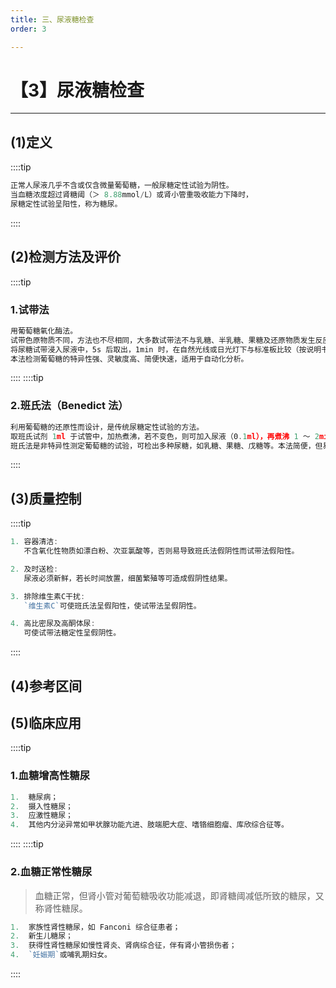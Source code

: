 ```yaml
---
title: 三、尿液糖检查
order: 3

---
```


# 【3】尿液糖检查

<kaodian :text="'临床检验基础记忆卡'" />

<!-- ###### 第九章 尿液化学检查

> 临床检验基础 -->

<beitiL/>

---

## (1)定义

<son :text="'临床检验基础检验记忆卡'" text1="(1)定义" :textOption="[['掌握','基础知识','相关专业知识'],['掌握','基础知识','专业知识'],['掌握','相关专业知识','专业实践能力']]" />

::::tip

```js
正常人尿液几乎不含或仅含微量葡萄糖，一般尿糖定性试验为阴性。
当血糖浓度超过肾糖阈（＞ 8.88mmol/L）或肾小管重吸收能力下降时，
尿糖定性试验呈阳性，称为糖尿。
```

::::

## (2)检测方法及评价

<son :text="'临床检验基础检验记忆卡'" text1="(2)检测方法及评价" :textOption="[['掌握','相关专业知识','专业实践能力'],['掌握','专业知识','专业实践能力'],['掌握','基础知识','专业知识']]" />

::::tip

### 1.试带法

```js
用葡萄糖氧化酶法。
试带色原物质不同，方法也不尽相同，大多数试带法不与乳糖、半乳糖、果糖及还原物质发生反应。
将尿糖试带浸入尿液中，5s 后取出，1min 时，在自然光线或日光灯下与标准板比较（按说明书操作），也可在自动化尿液分析仪上进行检测。
本法检测葡萄糖的特异性强、灵敏度高、简便快速，适用于自动化分析。
```

::::
::::tip

### 2.班氏法（Benedict 法）

```js
利用葡萄糖的还原性而设计，是传统尿糖定性试验的方法。
取班氏试剂 1ml 于试管中，加热煮沸，若不变色，则可加入尿液（0.1ml），再煮沸 1 ～ 2min，冷却后观察结果。
班氏法是非特异性测定葡萄糖的试验，可检出多种尿糖，如乳糖、果糖、戊糖等。本法简便，但易受其他还原物质干扰。
```

::::

## (3)质量控制

<son :text="'临床检验基础检验记忆卡'" text1="(3)质量控制" :textOption="[['了解','相关专业知识','专业实践能力'],['了解','专业知识','专业实践能力'],['掌握','专业知识','专业实践能力']]" />

::::tip

```js
1. 容器清洁:
   不含氧化性物质如漂白粉、次亚氯酸等，否则易导致班氏法假阴性而试带法假阳性。

2. 及时送检:
   尿液必须新鲜，若长时间放置，细菌繁殖等可造成假阴性结果。

3. 排除维生素C干扰:
   `维生素C`可使班氏法呈假阳性，使试带法呈假阴性。

4. 高比密尿及高酮体尿:
   可使试带法糖定性呈假阴性。
```

::::

## (4)参考区间

<son :text="'临床检验基础检验记忆卡'" text1="(4)参考区间" :textOption="[['掌握','专业知识','专业实践能力'],['掌握','相关专业知识','专业实践能力'],['了解','专业知识','专业实践能力']]" />

## (5)临床应用

<son :text="'临床检验基础检验记忆卡'" text1="(5)临床应用" :textOption="[['了解','专业知识','专业实践能力'],['了解','相关专业知识','专业实践能力'],['掌握','相关专业知识','专业实践能力']]" />

::::tip

### 1.血糖增高性糖尿

```js
1.  糖尿病；
2.  摄入性糖尿；
3.  应激性糖尿；
4.  其他内分泌异常如甲状腺功能亢进、肢端肥大症、嗜铬细胞瘤、库欣综合征等。
```

::::
::::tip

### 2.血糖正常性糖尿

> 血糖正常，但肾小管对葡萄糖吸收功能减退，即肾糖阈减低所致的糖尿，又称肾性糖尿。

```js
1.  家族性肾性糖尿，如 Fanconi 综合征患者；
2.  新生儿糖尿；
3.  获得性肾性糖尿如慢性肾炎、肾病综合征，伴有肾小管损伤者；
4.  `妊娠期`或哺乳期妇女。
```

::::
